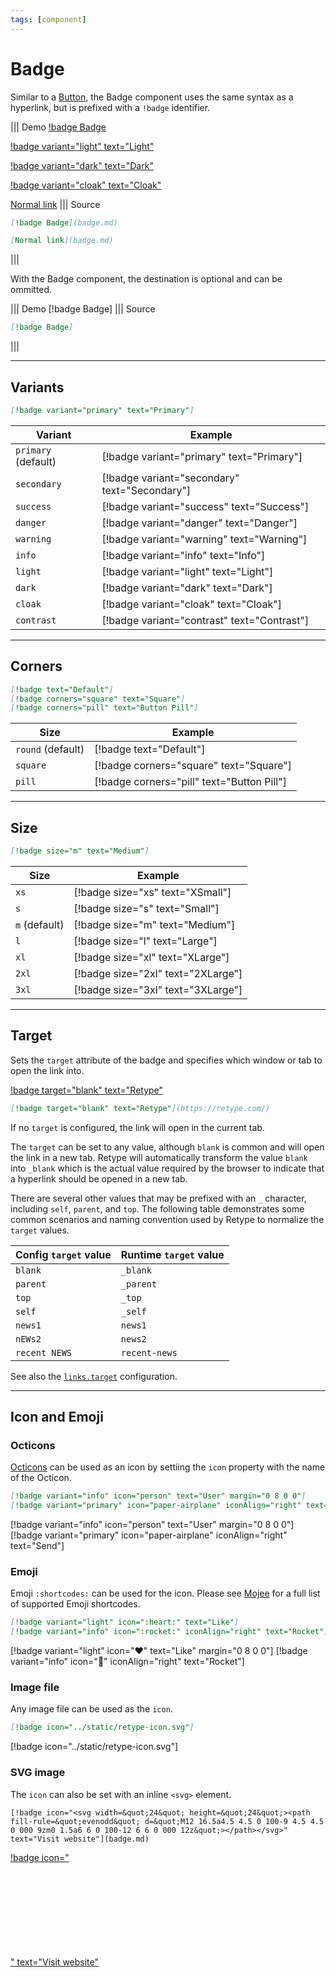```yaml
---
tags: [component]
---
```

# Badge

Similar to a [Button](button.md), the Badge component uses the same syntax as a hyperlink, but is prefixed with a `!badge` identifier.

||| Demo
[!badge Badge](badge.md)

[!badge variant="light" text="Light"](badge.md)

[!badge variant="dark" text="Dark"](badge.md)

[!badge variant="cloak" text="Cloak"](badge.md)

[Normal link](badge.md)
||| Source
```md
[!badge Badge](badge.md)

[Normal link](badge.md)
```
|||

With the Badge component, the destination is optional and can be ommitted.

||| Demo
[!badge Badge]
||| Source
```md
[!badge Badge]
```
|||

---

## Variants

```md
[!badge variant="primary" text="Primary"]
```

| Variant | Example |
| --- | --- |
| `primary` (default) | [!badge variant="primary" text="Primary"] |
| `secondary` | [!badge variant="secondary" text="Secondary"] |
| `success` | [!badge variant="success" text="Success"] |
| `danger` | [!badge variant="danger" text="Danger"] |
| `warning` | [!badge variant="warning" text="Warning"] |
| `info` | [!badge variant="info" text="Info"] |
| `light` | [!badge variant="light" text="Light"] |
| `dark` | [!badge variant="dark" text="Dark"] |
| `cloak` | [!badge variant="cloak" text="Cloak"] |
| `contrast` | [!badge variant="contrast" text="Contrast"] |

---

## Corners

```md
[!badge text="Default"]
[!badge corners="square" text="Square"]
[!badge corners="pill" text="Button Pill"]
```

| Size | Example |
| --- | --- |
| `round` (default) | [!badge text="Default"] |
| `square` | [!badge corners="square" text="Square"] |
| `pill` | [!badge corners="pill" text="Button Pill"] |

---

## Size

```md
[!badge size="m" text="Medium"]
```

| Size | Example |
| --- | --- |
| `xs` | [!badge size="xs" text="XSmall"] |
| `s` | [!badge size="s" text="Small"] |
| `m` (default) | [!badge size="m" text="Medium"] |
| `l` | [!badge size="l" text="Large"] |
| `xl` | [!badge size="xl" text="XLarge"] |
| `2xl` | [!badge size="2xl" text="2XLarge"] |
| `3xl` | [!badge size="3xl" text="3XLarge"] |

---

## Target

Sets the `target` attribute of the badge and specifies which window or tab to open the link into.

[!badge target="blank" text="Retype"](https://retype.com/)

```md
[!badge target="blank" text="Retype"](https://retype.com/)
```

If no `target` is configured, the link will open in the current tab.

The `target` can be set to any value, although `blank` is common and will open the link in a new tab. Retype will automatically transform the value `blank` into `_blank` which is the actual value required by the browser to indicate that a hyperlink should be opened in a new tab.

There are several other values that may be prefixed with an `_` character, including `self`, `parent`, and `top`. The following table demonstrates some common scenarios and naming convention used by Retype to normalize the `target` values.

Config `target` value | Runtime `target` value
--- | ---
`blank` | `_blank`
`parent` | `_parent`
`top` | `_top`
`self` | `_self`
`news1` | `news1`
`nEWs2` | `news2`
`recent NEWS` | `recent-news`

See also the [`links.target`](../configuration/project.md#target) configuration.

---

## Icon and Emoji

### Octicons

[Octicons](https://octicons-primer.vercel.app/octicons/) can be used as an icon by settiing the `icon` property with the name of the Octicon.

```md
[!badge variant="info" icon="person" text="User" margin="0 8 0 0"]
[!badge variant="primary" icon="paper-airplane" iconAlign="right" text="Send"]
```

[!badge variant="info" icon="person" text="User" margin="0 8 0 0"]
[!badge variant="primary" icon="paper-airplane" iconAlign="right" text="Send"]

### Emoji

Emoji `:shortcodes:` can be used for the icon. Please see [Mojee](https://mojee.io/emojis) for a full list of supported Emoji shortcodes.

```md
[!badge variant="light" icon=":heart:" text="Like"]
[!badge variant="info" icon=":rocket:" iconAlign="right" text="Rocket"]
```

[!badge variant="light" icon=":heart:" text="Like" margin="0 8 0 0"]
[!badge variant="info" icon=":rocket:" iconAlign="right" text="Rocket"]

### Image file

Any image file can be used as the `icon`.

```md
[!badge icon="../static/retype-icon.svg"]
```

[!badge icon="../static/retype-icon.svg"]

### SVG image

The `icon` can also be set with an inline `<svg>` element.

```
[!badge icon="<svg width=&quot;24&quot; height=&quot;24&quot;><path fill-rule=&quot;evenodd&quot; d=&quot;M12 16.5a4.5 4.5 0 100-9 4.5 4.5 0 000 9zm0 1.5a6 6 0 100-12 6 6 0 000 12z&quot;></path></svg>" text="Visit website"](badge.md)
```

[!badge icon="<svg width=&quot;24&quot; height=&quot;24&quot;><path fill-rule=&quot;evenodd&quot; d=&quot;M12 16.5a4.5 4.5 0 100-9 4.5 4.5 0 000 9zm0 1.5a6 6 0 100-12 6 6 0 000 12z&quot;></path></svg>" text="Visit website"](badge.md)